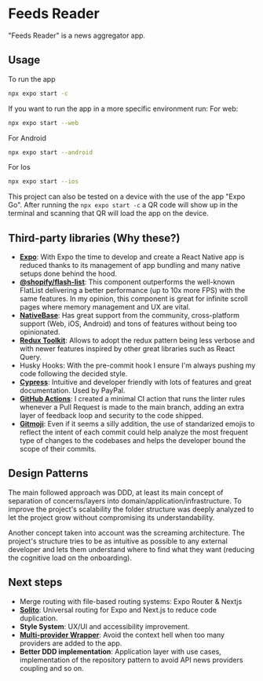# Feeds Reader

"Feeds Reader" is a news aggregator app.

## Usage

To run the app

```bash
npx expo start -c
```

If you want to run the app in a more specific environment run:
For web:

```bash
npx expo start --web
```

For Android

```bash
npx expo start --android
```

For Ios

```bash
npx expo start --ios
```

This project can also be tested on a device with the use of the app "Expo Go". After running the `npx expo start -c` a QR code will show up in the terminal and scanning that QR will load the app on the device.

## Third-party libraries (Why these?)

- **[Expo](https://expo.dev/)**: With Expo the time to develop and create a React Native app is reduced thanks to its management of app bundling and many native setups done behind the hood.
- **[@shopify/flash-list](https://shopify.github.io/flash-list/)**: This component outperforms the well-known FlatList delivering a better performance (up to 10x more FPS) with the same features. In my opinion, this component is great for infinite scroll pages where memory management and UX are vital.
- **[NativeBase](https://nativebase.io/)**: Has great support from the community, cross-platform support (Web, iOS, Android) and tons of features without being too opinionated.
- **[Redux Toolkit](https://redux-toolkit.js.org/)**: Allows to adopt the redux pattern being less verbose and with newer features inspired by other great libraries such as React Query.
- Husky Hooks: With the pre-commit hook I ensure I'm always pushing my code following the decided style.
- **[Cypress](https://www.cypress.io/)**: Intuitive and developer friendly with lots of features and great documentation. Used by PayPal.
- **[GitHub Actions](https://github.com/features/actions)**: I created a minimal CI action that runs the linter rules whenever a Pull Request is made to the main branch, adding an extra layer of feedback loop and security to the code shipped.
- **[Gitmoji](https://gitmoji.dev/)**: Even if it seems a silly addition, the use of standarized emojis to reflect the intent of each commit could help analyze the most frequent type of changes to the codebases and helps the developer bound the scope of their commits.

## Design Patterns

The main followed approach was DDD, at least its main concept of separation of concerns/layers into domain/application/infrastructure. To improve the project's scalability the folder structure was deeply analyzed to let the project grow without compromising its understandability.

Another concept taken into account was the screaming architecture. The project's structure tries to be as intuitive as possible to any external developer and lets them understand where to find what they want (reducing the cognitive load on the onboarding).

## Next steps

- Merge routing with file-based routing systems: Expo Router & Nextjs
- **[Solito](https://solito.dev/)**: Universal routing for Expo and Next.js to reduce code duplication.
- **Style System**: UX/UI and accessibility improvement.
- **[Multi-provider Wrapper](https://marcopeg.com/context-provider-hell/)**: Avoid the context hell when too many providers are added to the app.
- **Better DDD implementation**: Application layer with use cases, implementation of the repository pattern to avoid API news providers coupling and so on.
